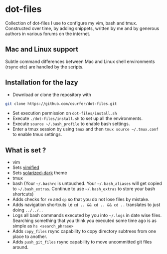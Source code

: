 # dot-files
Collection of dot-files I use to configure my vim, bash and tmux. Constructed over time, by adding snippets, written by me and by generous authors in various forums on the internet.

## Mac and Linux support
Subtle command differences between Mac and Linux shell environments (rsync etc) are handled by the scripts.

## Installation for the lazy
- Download or clone the repository with 
``` bash
git clone https://github.com/csurfer/dot-files.git
```
- Set execution permission on `dot-files/install.sh`
- Execute `./dot-files/install.sh` to set up all the environments.
- Execute `source ~/.bash_profile` to enable bash settings.
- Enter a tmux session by using `tmux` and then `tmux source ~/.tmux.conf` to enable tmux settings.

## What is set ?
- vim
 - Sets [vimified](https://github.com/zaiste/vimified)
 - Sets [solarized-dark](https://github.com/altercation/vim-colors-solarized) theme
- tmux
- bash (Your `~/.bashrc` is untouched. Your `~/.bash_aliases` will get copied to `~/.bash_extras`. Continue to use `~/.bash_extras` to store your bash shortcuts)
 - Adds checks for `rm` and `cp` so that you do not lose files by mistake.
 - Adds navigation shortcuts i,e `cd .. && cd .. && cd ..` translates to just doing `../../..`
 - Logs all bash commands executed by you into `~/.logs` in date wise files. Searching something that you think you executed some time ago is as simple as `hs <search_phrase>`
 - Adds `copy_files` rsync capability to copy directory subtrees from one place to another.
 - Adds `push_git_files` rsync capability to move uncommitted git files around.
